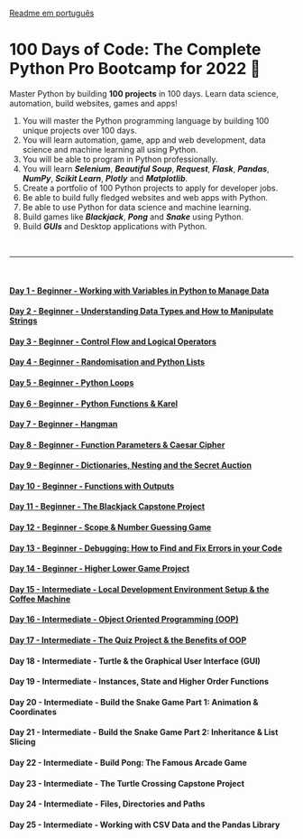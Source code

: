 
[Readme em português](https://github.com/mardenmnt/100-days-of-code/blob/main/README-ptbr.md)

# 100 Days of Code: The Complete Python Pro Bootcamp for 2022 :snake:

Master Python by building **100 projects** in 100 days. Learn data science, automation, build websites, games and apps!

1. You will master the Python programming language by building 100 unique projects over 100 days.
2. You will learn automation, game, app and web development, data science and machine learning all using Python.
3. You will be able to program in Python professionally.
4. You will learn _**Selenium**_, _**Beautiful Soup**_, _**Request**_, _**Flask**_, _**Pandas**_, _**NumPy**_, _**Scikit Learn**_, _**Plotly**_ and _**Matplotlib**_.
5. Create a portfolio of 100 Python projects to apply for developer jobs.
6. Be able to build fully fledged websites and web apps with Python.
7. Be able to use Python for data science and machine learning.
8. Build games like _**Blackjack**_, _**Pong**_ and _**Snake**_ using Python.
9. Build _**GUIs**_ and Desktop applications with Python.

<br>

---

<br>

#### [Day 1 - Beginner - Working with Variables in Python to Manage Data](https://github.com/mardenmnt/100-days-of-code/tree/main/day_01)

#### [Day 2 - Beginner - Understanding Data Types and How to Manipulate Strings](https://github.com/mardenmnt/100-days-of-code/tree/main/day_02)

#### [Day 3 - Beginner - Control Flow and Logical Operators](https://github.com/mardenmnt/100-days-of-code/tree/main/day_03)

#### [Day 4 - Beginner - Randomisation and Python Lists](https://github.com/mardenmnt/100-days-of-code/tree/main/day_04)

#### [Day 5 - Beginner - Python Loops](https://github.com/mardenmnt/100-days-of-code/tree/main/day_05)

#### [Day 6 - Beginner - Python Functions & Karel](https://github.com/mardenmnt/100-days-of-code/tree/main/day_06)

#### [Day 7 - Beginner - Hangman](https://github.com/mardenmnt/100-days-of-code/tree/main/day_07)

#### [Day 8 - Beginner - Function Parameters & Caesar Cipher](https://github.com/mardenmnt/100-days-of-code/tree/main/day_08)

#### [Day 9 - Beginner - Dictionaries, Nesting and the Secret Auction](https://github.com/mardenmnt/100-days-of-code/tree/main/day_09)

#### [Day 10 - Beginner - Functions with Outputs](https://github.com/mardenmnt/100-days-of-code/tree/main/day_10)

#### [Day 11 - Beginner - The Blackjack Capstone Project](https://github.com/mardenmnt/100-days-of-code/tree/main/day_11)

#### [Day 12  - Beginner - Scope & Number Guessing Game](https://github.com/mardenmnt/100-days-of-code/tree/main/day_12)

#### [Day 13 - Beginner - Debugging: How to Find and Fix Errors in your Code](https://github.com/mardenmnt/100-days-of-code/tree/main/day_13)

#### [Day 14 - Beginner - Higher Lower Game Project](https://github.com/mardenmnt/100-days-of-code/tree/main/day_14)

#### [Day 15 - Intermediate - Local Development Environment Setup & the Coffee Machine](https://github.com/mardenmnt/100-days-of-code/tree/main/day_15)

#### [Day 16  - Intermediate - Object Oriented Programming (OOP)](https://github.com/mardenmnt/100-days-of-code/tree/main/day_16)

#### [Day 17 - Intermediate - The Quiz Project & the Benefits of OOP](https://github.com/mardenmnt/100-days-of-code/tree/main/day_17)

#### Day 18 - Intermediate - Turtle & the Graphical User Interface (GUI)

#### Day 19 - Intermediate - Instances, State and Higher Order Functions

#### Day 20 - Intermediate - Build the Snake Game Part 1: Animation & Coordinates

#### Day 21 - Intermediate - Build the Snake Game Part 2: Inheritance & List Slicing

#### Day 22 - Intermediate - Build Pong: The Famous Arcade Game

#### Day 23 - Intermediate - The Turtle Crossing Capstone Project

#### Day 24 - Intermediate - Files, Directories and Paths

#### Day 25 - Intermediate - Working with CSV Data and the Pandas Library
